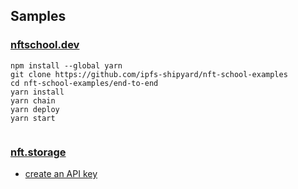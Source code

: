 ## Samples
### [nftschool.dev](https://nftschool.dev/tutorial/end-to-end-experience/#getting-set-up)
```
npm install --global yarn
git clone https://github.com/ipfs-shipyard/nft-school-examples
cd nft-school-examples/end-to-end
yarn install
yarn chain
yarn deploy
yarn start


```
### [nft.storage](https://nft.storage/)
- [create an API key](https://nft.storage/manage/)
